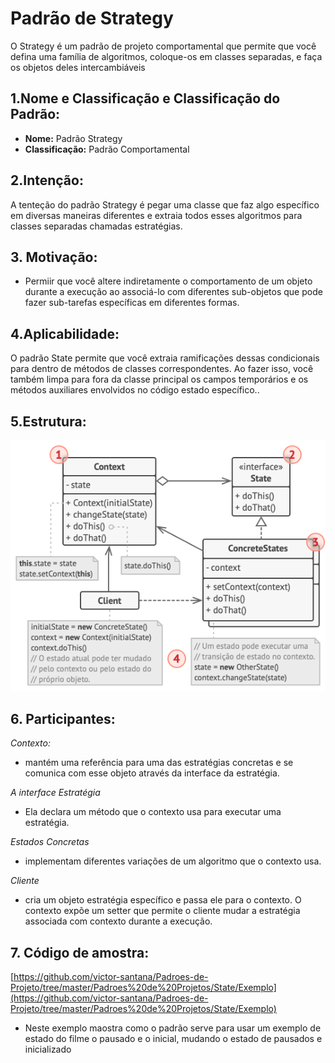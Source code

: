 # Padrão de Strategy
O Strategy é um padrão de projeto comportamental que permite que você defina uma família de algoritmos, coloque-os em classes separadas, e faça os objetos deles intercambiáveis
## 1.Nome e Classificação e Classificação do Padrão:
* **Nome:** Padrão Strategy
* **Classificação:** Padrão Comportamental
## 2.Intenção:
A tenteção do padrão Strategy é pegar uma classe que faz algo específico em diversas maneiras diferentes e extraia todos esses algoritmos para classes separadas chamadas estratégias.
## 3. Motivação:
* Permiir que você altere indiretamente o comportamento de um objeto durante a execução ao associá-lo com diferentes sub-objetos que pode fazer sub-tarefas específicas em diferentes formas.
## 4.Aplicabilidade:
O padrão State permite que você extraia ramificações dessas condicionais para dentro de métodos de classes correspondentes. Ao fazer isso, você também limpa para fora da classe principal os campos temporários e os métodos auxiliares envolvidos no código estado específico..

## 5.Estrutura:

 ![](https://github.com/victor-santana/Padroes-de-Projeto/blob/master/Padroes%20de%20Projetos/State/State.png)

## 6. Participantes:
 *_Contexto:_*
 
* mantém uma referência para uma das estratégias concretas e se comunica com esse objeto através da interface da estratégia. 
 
 *_A interface Estratégia_*
 
* Ela declara um método que o contexto usa para executar uma estratégia.
 
 *_Estados Concretas_*
 
* implementam diferentes variações de um algoritmo que o contexto usa.
 
 *_Cliente_*
 
* cria um objeto estratégia específico e passa ele para o contexto. O contexto expõe um setter que permite o cliente mudar a estratégia associada com contexto durante a execução.

## 7. Código de amostra:
 [https://github.com/victor-santana/Padroes-de-Projeto/tree/master/Padroes%20de%20Projetos/State/Exemplo](https://github.com/victor-santana/Padroes-de-Projeto/tree/master/Padroes%20de%20Projetos/State/Exemplo)
* Neste exemplo maostra como o padrão serve para usar um exemplo de estado do filme o pausado e o inicial, mudando o estado de pausados e inicializado
